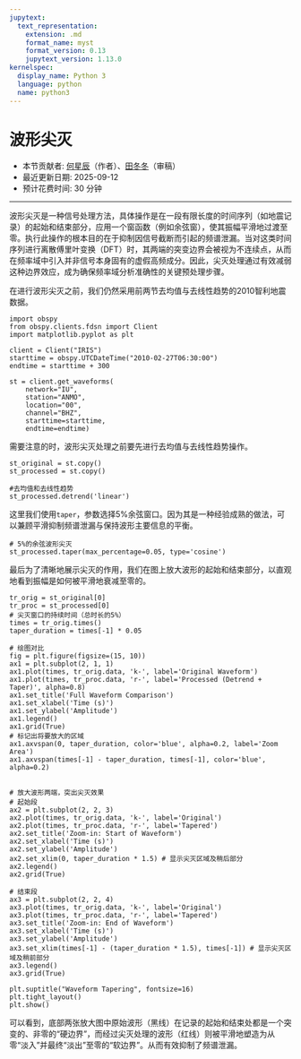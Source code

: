 ```yaml
---
jupytext:
  text_representation:
    extension: .md
    format_name: myst
    format_version: 0.13
    jupytext_version: 1.13.0
kernelspec:
  display_name: Python 3
  language: python
  name: python3
---
```




# 波形尖灭

- 本节贡献者: [何星辰](https://github.com/Chuan1937)（作者）、[田冬冬](https://me.seisman.info/)（审稿）
- 最近更新日期: 2025-09-12
- 预计花费时间: 30 分钟

---



波形尖灭是一种信号处理方法，具体操作是在一段有限长度的时间序列（如地震记录）的起始和结束部分，应用一个窗函数（例如余弦窗），使其振幅平滑地过渡至零。执行此操作的根本目的在于抑制因信号截断而引起的频谱泄漏。当对这类时间序列进行离散傅里叶变换（DFT）时，其两端的突变边界会被视为不连续点，从而在频率域中引入并非信号本身固有的虚假高频成分。因此，尖灭处理通过有效减弱这种边界效应，成为确保频率域分析准确性的关键预处理步骤。


在进行波形尖灭之前，我们仍然采用前两节去均值与去线性趋势的2010智利地震数据。

```{code-cell} ipython3
import obspy
from obspy.clients.fdsn import Client
import matplotlib.pyplot as plt

client = Client("IRIS")
starttime = obspy.UTCDateTime("2010-02-27T06:30:00")
endtime = starttime + 300

st = client.get_waveforms(
    network="IU",
    station="ANMO", 
    location="00", 
    channel="BHZ",
    starttime=starttime, 
    endtime=endtime)
```


需要注意的时，波形尖灭处理之前要先进行去均值与去线性趋势操作。

```{code-cell} ipython3
st_original = st.copy()
st_processed = st.copy()

#去均值和去线性趋势
st_processed.detrend('linear')

```

这里我们使用`taper`，参数选择5%余弦窗口。因为其是一种经验成熟的做法，可以兼顾平滑抑制频谱泄漏与保持波形主要信息的平衡。

```{code-cell} ipython3
# 5%的余弦波形尖灭
st_processed.taper(max_percentage=0.05, type='cosine')
```

最后为了清晰地展示尖灭的作用，我们在图上放大波形的起始和结束部分，以直观地看到振幅是如何被平滑地衰减至零的。

```{code-cell} ipython3
tr_orig = st_original[0]
tr_proc = st_processed[0]
# 尖灭窗口的持续时间（总时长的5%）
times = tr_orig.times()
taper_duration = times[-1] * 0.05

# 绘图对比
fig = plt.figure(figsize=(15, 10))
ax1 = plt.subplot(2, 1, 1)
ax1.plot(times, tr_orig.data, 'k-', label='Original Waveform')
ax1.plot(times, tr_proc.data, 'r-', label='Processed (Detrend + Taper)', alpha=0.8)
ax1.set_title('Full Waveform Comparison')
ax1.set_xlabel('Time (s)')
ax1.set_ylabel('Amplitude')
ax1.legend()
ax1.grid(True)
# 标记出将要放大的区域
ax1.axvspan(0, taper_duration, color='blue', alpha=0.2, label='Zoom Area')
ax1.axvspan(times[-1] - taper_duration, times[-1], color='blue', alpha=0.2)


# 放大波形两端，突出尖灭效果
# 起始段
ax2 = plt.subplot(2, 2, 3)
ax2.plot(times, tr_orig.data, 'k-', label='Original')
ax2.plot(times, tr_proc.data, 'r-', label='Tapered')
ax2.set_title('Zoom-in: Start of Waveform')
ax2.set_xlabel('Time (s)')
ax2.set_ylabel('Amplitude')
ax2.set_xlim(0, taper_duration * 1.5) # 显示尖灭区域及稍后部分
ax2.legend()
ax2.grid(True)

# 结束段
ax3 = plt.subplot(2, 2, 4)
ax3.plot(times, tr_orig.data, 'k-', label='Original')
ax3.plot(times, tr_proc.data, 'r-', label='Tapered')
ax3.set_title('Zoom-in: End of Waveform')
ax3.set_xlabel('Time (s)')
ax3.set_ylabel('Amplitude')
ax3.set_xlim(times[-1] - (taper_duration * 1.5), times[-1]) # 显示尖灭区域及稍前部分
ax3.legend()
ax3.grid(True)

plt.suptitle("Waveform Tapering", fontsize=16)
plt.tight_layout()
plt.show()

```



可以看到，底部两张放大图中原始波形（黑线）在记录的起始和结束处都是一个突变的、非零的“硬边界”，而经过尖灭处理的波形（红线）则被平滑地塑造为从零“淡入”并最终“淡出”至零的“软边界”。从而有效抑制了频谱泄漏。